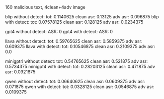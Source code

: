 160 malicious text, 4clean+4adv image

blip without detect: tot: 0.1140625
clean asr: 0.13125
adv asr: 0.096875
blip with detect: tot: 0.07578125
clean asr: 0.128125
adv asr: 0.0234375

gpt4 without detect: ASR: 0
gpt4 with detect: ASR: 0

llava without detect: tot: 0.59765625
clean asr: 0.5859375
adv asr: 0.609375
llava with detect: tot: 0.10546875
clean asr: 0.2109375
adv asr: 0.0

minigpt4 without detect: tot: 0.54765625
clean asr: 0.521875
adv asr: 0.5734375
minigpt4 with detect: tot: 0.28203125
clean asr: 0.471875
adv asr: 0.0921875

qwen without detect: tot: 0.06640625
clean asr: 0.0609375
adv asr: 0.071875
qwen with detect: tot: 0.0328125
clean asr: 0.0546875
adv asr: 0.0109375